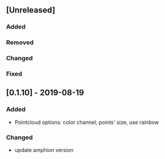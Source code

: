 ## [Unreleased]
### Added

### Removed

### Changed

### Fixed


## [0.1.10] - 2019-08-19
### Added
- Pointcloud options: color channel, points' size, use rainbow

### Changed
- update amphion version
